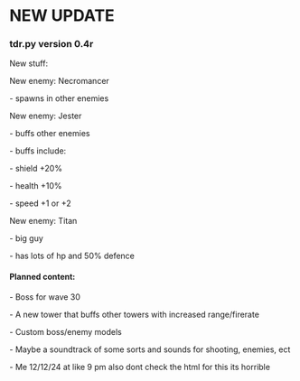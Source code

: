 <body>
  <h1>
    NEW UPDATE
  </h1>
  <h3>
    tdr.py
    version 0.4r
  </h3>
  <p>
    New stuff:
  </p>
  <p>
    New enemy: Necromancer
  </p>
  <p>
      - spawns in other enemies
  </p>
  <p>
    New enemy: Jester
  </p>
  <p>
      - buffs other enemies
  </p>
  <p>
      - buffs include:
  </p>
  <p>
        - shield +20%
  <p>
        - health +10%
  </p>
  <p>
        - speed +1 or +2
  </p>
  <p>
    New enemy: Titan
  </p>
  <p>
      - big guy
  </p>
  <p>
      - has lots of hp and 50% defence
  </p>
  <h4>
    Planned content:
  </h4>
  <p>
    - Boss for wave 30
  </p>
  <p>
    - A new tower that buffs other towers with increased range/firerate
  </p>
  <p>
    - Custom boss/enemy models
  </p>
  <p>
    - Maybe a soundtrack of some sorts and sounds for shooting, enemies, ect
  </p>
  - Me 12/12/24 at like 9 pm also dont check the html for this its horrible
</body>
